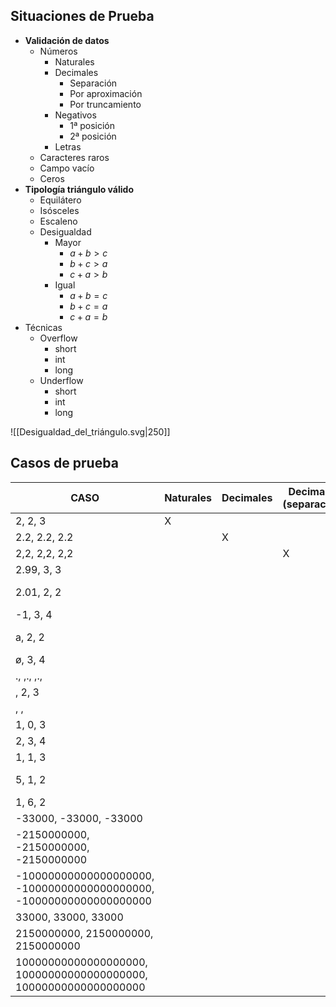 ## Situaciones de Prueba
- **Validación de datos**
	- Números
		- Naturales
		- Decimales
			- Separación
			- Por aproximación
			- Por truncamiento
		- Negativos
			- 1ª posición
			- 2ª posición
		- Letras
	- Caracteres raros
	- Campo vacío
	- Ceros
- **Tipología triángulo válido**
	- Equilátero
	- Isósceles
	- Escaleno
	- Desigualdad
		- Mayor
			- $a+b>c$
			- $b+c>a$
			- $c+a>b$
		- Igual
			- $a+b=c$
			- $b+c=a$
			- $c+a=b$
- Técnicas
	- Overflow
		- short
		- int
		- long
	- Underflow
		- short
		- int
		- long

![[Desigualdad_del_triángulo.svg|250]]
## Casos de prueba

| CASO | Naturales | Decimales | Decimales (separación) | Decimales (aproximación) | decimales (truncamiento) | Negativo | Letras | Raros | Vacío | Cero | Equilátero | Isósceles | Escaleno | Desigualdad  (mayor 1) | Desigualdad  (mayor 2) | Desigualdad (mayor 3) | UF short | UF int | UF long | OF short | OF int | OF long | esperada | resultado |
| ---- | ---- | ---- | ---- | ---- | ---- | ---- | ---- | ---- | ---- | ---- | ---- | ---- | ---- | ---- | ---- | ---- | ---- | ---- | ---- | ---- | ---- | ---- | ---- | ---- |
| 2, 2, 3 | X |  |  |  |  |  |  |  |  |  |  | X |  |  |  |  |  |  |  |  |  |  | isósceles | <mark style="background: #BBFABBA6;">ok</mark> |
| 2.2, 2.2, 2.2 |  | X |  |  |  |  |  |  |  |  | X |  |  |  |  |  |  |  |  |  |  |  | equilátero | <mark style="background: #BBFABBA6;">ok</mark> |
| 2,2, 2,2, 2,2 |  |  | X |  |  |  |  |  |  |  |  |  |  |  |  |  |  |  |  |  |  |  | inválido | <mark style="background: #BBFABBA6;">ok</mark> |
| 2.99, 3, 3 |  |  |  | X |  |  |  |  |  |  |  |  |  |  |  |  |  |  |  |  |  |  | isósceles | <mark style="background: #BBFABBA6;">ok</mark> |
| 2.01, 2, 2 |  |  |  |  | X |  |  |  |  |  |  |  |  |  |  |  |  |  |  |  |  |  | isósceles | <mark style="background: #FF5582A6;">MAL</mark> (equilátero) |
| -1, 3, 4 |  |  |  |  |  | X |  |  |  |  |  |  |  |  |  |  |  |  |  |  |  |  | inválido | <mark style="background: #BBFABBA6;">ok</mark> |
| a, 2, 2 |  |  |  |  |  |  | X |  |  |  |  |  |  |  |  |  |  |  |  |  |  |  | inválido | <mark style="background: #FF5582A6;">MAL</mark> (crash) |
| ø, 3, 4 |  |  |  |  |  |  |  | X |  |  |  |  |  |  |  |  |  |  |  |  |  |  | inválido | <mark style="background: #BBFABBA6;">ok</mark> |
| ., ,., ,., |  |  |  |  |  |  |  | X |  |  |  |  |  |  |  |  |  |  |  |  |  |  | inválido | <mark style="background: #BBFABBA6;">ok</mark> |
| , 2, 3 |  |  |  |  |  |  |  |  | X |  |  |  |  |  |  |  |  |  |  |  |  |  | inválido | <mark style="background: #BBFABBA6;">ok</mark> |
| , , |  |  |  |  |  |  |  |  | X |  |  |  |  |  |  |  |  |  |  |  |  |  | inválido | <mark style="background: #BBFABBA6;">ok</mark> |
| 1, 0, 3 |  |  |  |  |  |  |  |  |  | X |  |  |  |  |  |  |  |  |  |  |  |  | inválido | <mark style="background: #BBFABBA6;">ok</mark> |
| 2, 3, 4 |  |  |  |  |  |  |  |  |  |  |  |  | X |  |  |  |  |  |  |  |  |  | escaleno | <mark style="background: #BBFABBA6;">ok</mark> |
| 1, 1, 3 |  |  |  |  |  |  |  |  |  |  |  |  |  | X |  |  |  |  |  |  |  |  | inválido | <mark style="background: #BBFABBA6;">ok</mark> |
| 5, 1, 2 |  |  |  |  |  |  |  |  |  |  |  |  |  |  | X |  |  |  |  |  |  |  | inválido | <mark style="background: #FF5582A6;">MAL</mark> (escaleno) |
| 1, 6, 2 |  |  |  |  |  |  |  |  |  |  |  |  |  |  |  | X |  |  |  |  |  |  | inválido | <mark style="background: #BBFABBA6;">ok</mark> |
| -33000, -33000, -33000 |  |  |  |  |  |  |  |  |  |  |  |  |  |  |  |  | X |  |  |  |  |  | inválido | <mark style="background: #BBFABBA6;">ok</mark> |
| -2150000000, -2150000000, -2150000000 |  |  |  |  |  |  |  |  |  |  |  |  |  |  |  |  |  | X |  |  |  |  | inválido | <mark style="background: #BBFABBA6;">ok</mark> |
| -10000000000000000000, -10000000000000000000, -10000000000000000000 |  |  |  |  |  |  |  |  |  |  |  |  |  |  |  |  |  |  | X |  |  |  | inválido | <mark style="background: #BBFABBA6;">ok</mark> |
| 33000, 33000, 33000 |  |  |  |  |  |  |  |  |  |  |  |  |  |  |  |  |  |  |  | X |  |  | equilátero | <mark style="background: #BBFABBA6;">ok</mark> |
| 2150000000, 2150000000, 2150000000 |  |  |  |  |  |  |  |  |  |  |  |  |  |  |  |  |  |  |  |  | X |  | equilátero | <mark style="background: #BBFABBA6;">ok</mark> |
| 10000000000000000000, 10000000000000000000, 10000000000000000000 |  |  |  |  |  |  |  |  |  |  |  |  |  |  |  |  |  |  |  |  |  | X | equilátero | <mark style="background: #BBFABBA6;">ok</mark> |
